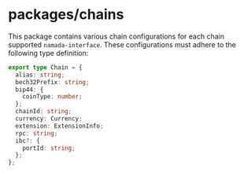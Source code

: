 # packages/chains

This package contains various chain configurations for each chain supported `namada-interface`. These configurations
must adhere to the following type definition:

```typescript
export type Chain = {
  alias: string;
  bech32Prefix: string;
  bip44: {
    coinType: number;
  };
  chainId: string;
  currency: Currency;
  extension: ExtensionInfo;
  rpc: string;
  ibc?: {
    portId: string;
  };
};
```
